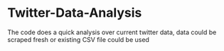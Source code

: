 # Twitter-Data-Analysis
The code does a quick analysis over current twitter data, data could be scraped fresh or existing CSV file could be used
